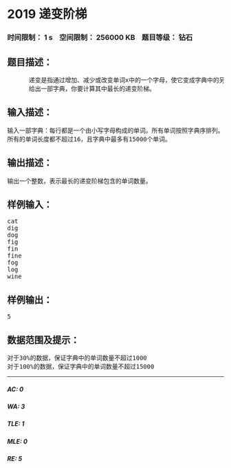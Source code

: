 # 2019 递变阶梯   
### 时间限制： 1 s&nbsp;&nbsp;&nbsp;&nbsp;空间限制： 256000 KB&nbsp;&nbsp;&nbsp;&nbsp;题目等级： 钻石  
## 题目描述：  

<pre>
      递变是指通过增加、减少或改变单词x中的一个字母，使它变成字典中的另一个单词y。比如将dig变成dog，将dog变成do都是递变。递变阶梯是一个按字典序排列的单词序列w1,w2,...wn，满足对于从1到n-1的所有i，单词wi到wi+1都是一次递变。相同的单词之间不能递变。
      给出一部字典，你要计算其中最长的递变阶梯。
</pre>
  
  
## 输入描述：  

<pre>
输入一部字典：每行都是一个由小写字母构成的单词。所有单词按照字典序排列。
所有的单词长度都不超过16，且字典中最多有15000个单词。
</pre>
  
  
## 输出描述：  

<pre>
输出一个整数，表示最长的递变阶梯包含的单词数量。
</pre>
  
  
## 样例输入：  

<pre>
cat
dig
dog
fig
fin
fine
fog
log
wine
</pre>
  
  
## 样例输出：  

<pre>
5
</pre>
  
  
## 数据范围及提示：  

<pre>
对于30%的数据，保证字典中的单词数量不超过1000
对于100%的数据，保证字典中的单词数量不超过15000
</pre>
  
  
***  

##### AC: 0  
##### WA: 3  
##### TLE: 1  
##### MLE: 0  
##### RE: 5  
